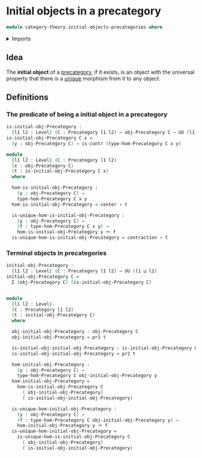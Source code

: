 # Initial objects in a precategory

```agda
module category-theory.initial-objects-precategories where
```

<details><summary>Imports</summary>

```agda
open import category-theory.precategories

open import foundation.contractible-types
open import foundation.dependent-pair-types
open import foundation.function-types
open import foundation.universe-levels

open import foundation-core.identity-types
```

</details>

## Idea

The **initial object** of a [precategory](category-theory.precategories.md), if
it exists, is an object with the universal property that there is a
[unique](foundation-core.contractible-types.md) morphism from it to any object.

## Definitions

### The predicate of being a initial object in a precategory

```agda
is-initial-obj-Precategory :
  {l1 l2 : Level} (C : Precategory l1 l2) → obj-Precategory C → UU (l1 ⊔ l2)
is-initial-obj-Precategory C x =
  (y : obj-Precategory C) → is-contr (type-hom-Precategory C x y)

module _
  {l1 l2 : Level} (C : Precategory l1 l2)
  (x : obj-Precategory C)
  (t : is-initial-obj-Precategory C x)
  where

  hom-is-initial-obj-Precategory :
    (y : obj-Precategory C) →
    type-hom-Precategory C x y
  hom-is-initial-obj-Precategory = center ∘ t

  is-unique-hom-is-initial-obj-Precategory :
    (y : obj-Precategory C) →
    (f : type-hom-Precategory C x y) →
    hom-is-initial-obj-Precategory y ＝ f
  is-unique-hom-is-initial-obj-Precategory = contraction ∘ t

```

### Terminal objects in precategories

```agda
initial-obj-Precategory :
  {l1 l2 : Level} (C : Precategory l1 l2) → UU (l1 ⊔ l2)
initial-obj-Precategory C =
  Σ (obj-Precategory C) (is-initial-obj-Precategory C)


module _
  {l1 l2 : Level}
  (C : Precategory l1 l2)
  (t : initial-obj-Precategory C)
  where

  obj-initial-obj-Precategory : obj-Precategory C
  obj-initial-obj-Precategory = pr1 t

  is-initial-obj-initial-obj-Precategory : is-initial-obj-Precategory C obj-initial-obj-Precategory
  is-initial-obj-initial-obj-Precategory = pr2 t

  hom-initial-obj-Precategory :
    (y : obj-Precategory C) →
    type-hom-Precategory C obj-initial-obj-Precategory y
  hom-initial-obj-Precategory =
    hom-is-initial-obj-Precategory C
      ( obj-initial-obj-Precategory)
      ( is-initial-obj-initial-obj-Precategory)

  is-unique-hom-initial-obj-Precategory :
    (y : obj-Precategory C) →
    (f : type-hom-Precategory C obj-initial-obj-Precategory y) →
    hom-initial-obj-Precategory y ＝ f
  is-unique-hom-initial-obj-Precategory =
    is-unique-hom-is-initial-obj-Precategory C
      ( obj-initial-obj-Precategory)
      ( is-initial-obj-initial-obj-Precategory)
```
